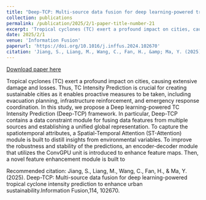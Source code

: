 ```yaml
---
title: "Deep-TCP: Multi-source data fusion for deep learning-powered tropical cyclone intensity prediction to enhance urban sustainability"
collection: publications
permalink: /publication/2025/2/1-paper-title-number-21
excerpt: 'Tropical cyclones (TC) exert a profound impact on cities, causing extensive damage and losses. Thus, TC Intensity Prediction is crucial for creating sustainable cities as it enables proactive measures to be taken, including evacuation planning, infrastructure reinforcement, and emergency response coordination. In this study, we propose a Deep learning-powered TC Intensity Prediction (Deep-TCP) framework. In particular, Deep-TCP contains a data constraint module for fusing data features from multiple sources and establishing a unified global representation. To capture the spatiotemporal attributes, a Spatial-Temporal Attention (ST-Attention) module is built to distill insights from environmental variables. To improve the robustness and stability of the predictions, an encoder-decoder module that utilizes the ConvGPU unit is introduced to enhance feature maps. Then, a novel feature enhancement module is built to'
date: 2025/2/1
venue: 'Information Fusion'
paperurl: 'https://doi.org/10.1016/j.inffus.2024.102670'
citation: 'Jiang, S., Liang, M., Wang, C., Fan, H., &amp; Ma, Y. (2025). Deep-TCP: Multi-source data fusion for deep learning-powered tropical cyclone intensity prediction to enhance urban sustainability.Information Fusion,114, 102670.'
---
```


<a href='https://doi.org/10.1016/j.inffus.2024.102670'>Download paper here</a>

Tropical cyclones (TC) exert a profound impact on cities, causing extensive damage and losses. Thus, TC Intensity Prediction is crucial for creating sustainable cities as it enables proactive measures to be taken, including evacuation planning, infrastructure reinforcement, and emergency response coordination. In this study, we propose a Deep learning-powered TC Intensity Prediction (Deep-TCP) framework. In particular, Deep-TCP contains a data constraint module for fusing data features from multiple sources and establishing a unified global representation. To capture the spatiotemporal attributes, a Spatial-Temporal Attention (ST-Attention) module is built to distill insights from environmental variables. To improve the robustness and stability of the predictions, an encoder-decoder module that utilizes the ConvGPU unit is introduced to enhance feature maps. Then, a novel feature enhancement module is built to

Recommended citation: Jiang, S., Liang, M., Wang, C., Fan, H., & Ma, Y. (2025). Deep-TCP: Multi-source data fusion for deep learning-powered tropical cyclone intensity prediction to enhance urban sustainability.Information Fusion,114, 102670.